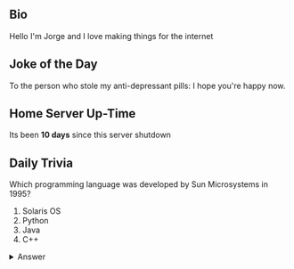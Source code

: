 ## Bio

Hello I'm Jorge and I love making things for the internet

## Joke of the Day

To the person who stole my anti-depressant pills: I hope you're happy now.

## Home Server Up-Time

Its been **10 days** since this server shutdown


## Daily Trivia

Which programming language was developed by Sun Microsystems in 1995?
 1. Solaris OS
 2. Python
 3. Java
 4. C++

<details>
  <summary>Answer</summary>
  Java
</details>
